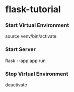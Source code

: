 # flask-tutorial

### Start Virtual Environment

source venv/bin/activate

### Start Server

flask --app app run

### Stop Virtual Environment

deactivate
